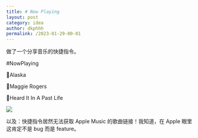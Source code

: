 ```yaml
---
title: # Now Playing
layout: post
category: idea
author: dkphhh
permalink: /2023-01-29-00-01
---
```

做了一个分享音乐的快捷指令。

#NowPlaying

🎵Alaska

🎤Maggie Rogers

💽Heard It In A Past Life

![](https://cdn.jsdelivr.net/gh/dkphhh/img/imgformessage/20230128235614.jpg)

以及：快捷指令居然无法获取 Apple Music 的歌曲链接！我知道，在 Apple 眼里这肯定不是 bug 而是 feature。